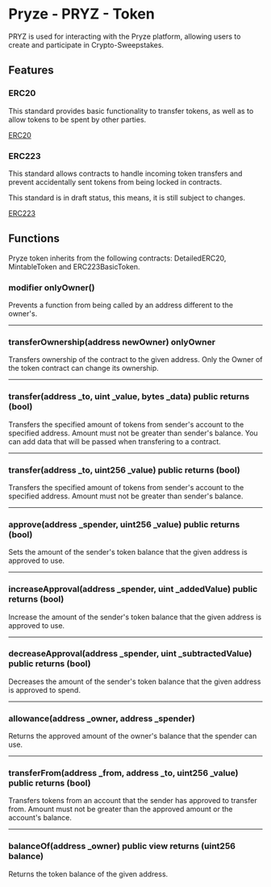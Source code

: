 # Pryze - PRYZ - Token

PRYZ is used for interacting with the Pryze platform, allowing users to create and participate in Crypto-Sweepstakes.

## Features

### ERC20

This standard provides basic functionality to transfer tokens, as well as to allow tokens to be spent by other parties.

[ERC20](https://github.com/ethereum/EIPs/blob/master/EIPS/eip-20-token-standard.md)

### ERC223

This standard allows contracts to handle incoming token transfers and prevent accidentally sent tokens from being locked in contracts.

This standard is in draft status, this means, it is still subject to changes.

[ERC223](https://github.com/ethereum/EIPs/issues/223)

## Functions

Pryze token inherits from the following contracts: DetailedERC20, MintableToken and ERC223BasicToken.

### modifier onlyOwner()

Prevents a function from being called by an address different to the owner's.

---

### transferOwnership(address newOwner) onlyOwner

Transfers ownership of the contract to the given address. Only the Owner of the token contract can change its ownership.

---

### transfer(address _to, uint _value, bytes _data) public returns (bool)

Transfers the specified amount of tokens from sender's account to the specified address. Amount must not be greater than sender's balance. You can add data that will be passed when transfering to a contract.

---
### transfer(address _to, uint256 _value) public returns (bool)

Transfers the specified amount of tokens from sender's account to the specified address. Amount must not be greater than sender's balance.

---

### approve(address _spender, uint256 _value) public returns (bool)

Sets the amount of the sender's token balance that the given address is approved to use.

---

### increaseApproval(address _spender, uint _addedValue) public returns (bool)

Increase the amount of the sender's token balance that the given address is approved to use.

---

### decreaseApproval(address _spender, uint _subtractedValue) public returns (bool)

Decreases the amount of the sender's token balance that the given address is approved to spend.

---

### allowance(address _owner, address _spender)

Returns the approved amount of the owner's balance that the spender can use.

---

### transferFrom(address _from, address _to, uint256 _value) public returns (bool)

Transfers tokens from an account that the sender has approved to transfer from. Amount must not be greater than the approved amount or the account's balance.

---

### balanceOf(address _owner) public view returns (uint256 balance)

Returns the token balance of the given address.
